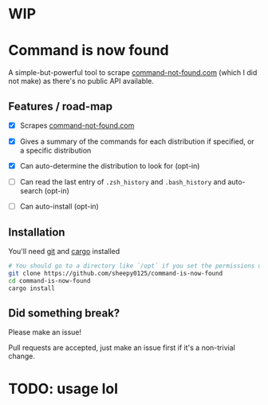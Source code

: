 # WIP

# Command is now found

A simple-but-powerful tool to scrape [command-not-found.com](https://command-not-found.com) (which I did not make) as there's no public API available.

## Features / road-map
- [x] Scrapes [command-not-found.com](https://command-not-found.com)

- [x] Gives a summary of the commands for each distribution if specified, or a specific distribution

- [x] Can auto-determine the distribution to look for (opt-in)

- [ ] Can read the last entry of `.zsh_history` and `.bash_history` and auto-search (opt-in)

- [ ] Can auto-install (opt-in)

## Installation

You'll need [git](https://command-not-found.com/git) and [cargo](https://command-not-found.com/cargo) installed

```bash
# You should go to a directory like `/opt` if you set the permissions up right
git clone https://github.com/sheepy0125/command-is-now-found
cd command-is-now-found
cargo install
```

## Did something break?

Please make an issue!

Pull requests are accepted, just make an issue first if it's a non-trivial change.

# TODO: usage lol